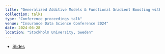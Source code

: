 ```yaml
---
title: "Generalized Additive Models & Functional Gradient Boosting with Geometrically Designed (GeD) Splines: Application to Insurance Data"
collection: talks
type: "Conference proceedings talk"
venue: "Insurance Data Science Conference 2024"
date: 2024-06-28
location: "Stockholm University, Sweden"
---
```


- [Slides](/files/Conferences/Insurance-Data_Science_2024_Presentation.pdf)
